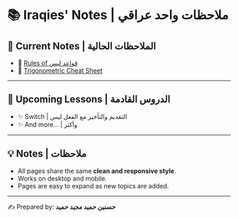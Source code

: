 # 📚  Iraqies' Notes | ملاحظات واحد عراقي

## 🌟 Current Notes | الملاحظات الحالية

- 📝 [Rules of قواعد ليس](https://iraqies.github.io/Arabic/negation)
- 📝 [Trigonometric Cheat Sheet](https://iraqies.github.io/Maths/angles)
  

---

## 🚀 Upcoming Lessons | الدروس القادمة

- ✨ Switch | التقديم والتأخير مع الفعل ليس  
- ✨ And more… | وأكثر

---

## 💡 Notes | ملاحظات

- All pages share the same **clean and responsive style**.  
- Works on desktop and mobile.  
- Pages are easy to expand as new topics are added.  

---

✍️ Prepared by: **حسنين حميد مجيد حميد**

